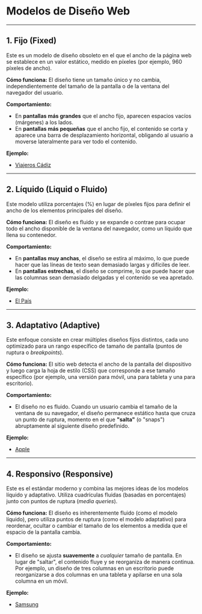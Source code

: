 # Modelos de Diseño Web

---

## 1. Fijo (Fixed)

Este es un modelo de diseño obsoleto en el que el ancho de la página web se establece en un valor estático, medido en píxeles (por ejemplo, 960 píxeles de ancho).

**Cómo funciona:** El diseño tiene un tamaño único y no cambia, independientemente del tamaño de la pantalla o de la ventana del navegador del usuario.

**Comportamiento:**
* En **pantallas más grandes** que el ancho fijo, aparecen espacios vacíos (márgenes) a los lados.
* En **pantallas más pequeñas** que el ancho fijo, el contenido se corta y aparece una barra de desplazamiento horizontal, obligando al usuario a moverse lateralmente para ver todo el contenido.

**Ejemplo:**
* [Viajeros Cádiz](https://viajeros30.com/espana/andalucia/cadiz)

---

## 2. Líquido (Liquid o Fluido)

Este modelo utiliza porcentajes (%) en lugar de píxeles fijos para definir el ancho de los elementos principales del diseño.

**Cómo funciona:** El diseño es fluido y se expande o contrae para ocupar todo el ancho disponible de la ventana del navegador, como un líquido que llena su contenedor.

**Comportamiento:**
* En **pantallas muy anchas**, el diseño se estira al máximo, lo que puede hacer que las líneas de texto sean demasiado largas y difíciles de leer.
* En **pantallas estrechas**, el diseño se comprime, lo que puede hacer que las columnas sean demasiado delgadas y el contenido se vea apretado.

**Ejemplo:**
* [El País](https://elpais.com)

---

## 3. Adaptativo (Adaptive)

Este enfoque consiste en crear múltiples diseños fijos distintos, cada uno optimizado para un rango específico de tamaño de pantalla (puntos de ruptura o *breakpoints*).

**Cómo funciona:** El sitio web detecta el ancho de la pantalla del dispositivo y luego carga la hoja de estilo (CSS) que corresponde a ese tamaño específico (por ejemplo, una versión para móvil, una para tableta y una para escritorio).

**Comportamiento:**
* El diseño no es fluido. Cuando un usuario cambia el tamaño de la ventana de su navegador, el diseño permanece estático hasta que cruza un punto de ruptura, momento en el que **"salta"** (o "snaps") abruptamente al siguiente diseño predefinido.

**Ejemplo:**
* [Apple](https://www.apple.com/es)

---

## 4. Responsivo (Responsive)

Este es el estándar moderno y combina las mejores ideas de los modelos líquido y adaptativo. Utiliza cuadrículas fluidas (basadas en porcentajes) junto con puntos de ruptura (*media queries*).

**Cómo funciona:** El diseño es inherentemente fluido (como el modelo líquido), pero utiliza puntos de ruptura (como el modelo adaptativo) para reordenar, ocultar o cambiar el tamaño de los elementos a medida que el espacio de la pantalla cambia.

**Comportamiento:**
* El diseño se ajusta **suavemente** a *cualquier* tamaño de pantalla. En lugar de "saltar", el contenido fluye y se reorganiza de manera continua. Por ejemplo, un diseño de tres columnas en un escritorio puede reorganizarse a dos columnas en una tableta y apilarse en una sola columna en un móvil.

**Ejemplo:**
* [Samsung](https://www.samsung.com/es)